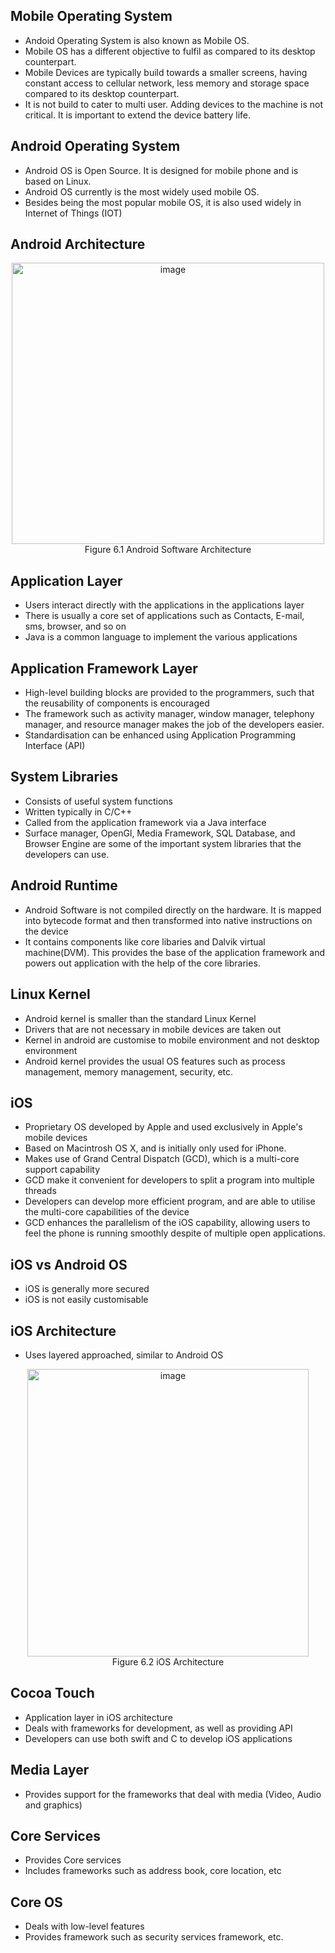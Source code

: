 ## Mobile Operating System
- Andoid Operating System is also known as Mobile OS.
- Mobile OS has a different objective to fulfil as compared to its desktop counterpart.
- Mobile Devices are typically build towards a smaller screens, having constant access to cellular network, less memory and storage space compared to its desktop counterpart.
- It is not build to cater to multi user. Adding devices to the machine is not critical. It is important to extend the device battery life.

## Android Operating System
- Android OS is Open Source. It is designed for mobile phone and is based on Linux.
- Android OS currently is the most widely used mobile OS.
- Besides being the most popular mobile OS, it is also used widely in Internet of Things (IOT)

## Android Architecture
<p align="center">
<img width="500" height="450" alt="image" src="https://github.com/user-attachments/assets/680cf83e-9702-4e48-ace8-edc28e30ac3b" /><br>
Figure 6.1 Android Software Architecture
</p>

## Application Layer
- Users interact directly with the applications in the applications layer
- There is usually a core set of applications such as Contacts, E-mail, sms, browser, and so on
- Java is a common language to implement the various applications

## Application Framework Layer
- High-level building blocks are provided to the programmers, such that the reusability of components is encouraged
- The framework such as activity manager, window manager, telephony manager, and resource manager makes the job of the developers easier.
- Standardisation can be enhanced using Application Programming Interface (API)

## System Libraries
- Consists of useful system functions
- Written typically in C/C++
- Called from the application framework via a Java interface
- Surface manager, OpenGl, Media Framework, SQL Database, and Browser Engine are some of the important system libraries that the developers can use.

## Android Runtime
- Android Software is not compiled directly on the hardware. It is mapped into bytecode format and then transformed into native instructions on the device
- It contains components like core libaries and Dalvik virtual machine(DVM). This provides the base of the application framework and powers out application with the help of the core libraries.

## Linux Kernel
- Android kernel is smaller than the standard Linux Kernel
- Drivers that are not necessary in mobile devices are taken out
- Kernel in android are customise to mobile environment and not desktop environment
- Android kernel provides the usual OS features such as process management, memory management, security, etc.

## iOS
- Proprietary OS developed by Apple and used exclusively in Apple's mobile devices
- Based on Macintrosh OS X, and is initially only used for iPhone.
- Makes use of Grand Central Dispatch (GCD), which is a multi-core support capability
- GCD make it convenient for developers to split a program into multiple threads
- Developers can develop more efficient program, and are able to utilise the multi-core capabilities of the device
- GCD enhances the parallelism of the iOS capability, allowing users to feel the phone is running smoothly despite of multiple open applications. 

## iOS vs Android OS
- iOS is generally more secured
- iOS is not easily customisable

## iOS Architecture
- Uses layered approached, similar to Android OS
<p align="center">
<img width="450" height="460" alt="image" src="https://github.com/user-attachments/assets/0631320e-8ecf-466a-b0e8-b2ab243beb54" /><br>
Figure 6.2 iOS Architecture
</p>

## Cocoa Touch 
- Application layer in iOS architecture
- Deals with frameworks for development, as well as providing API
- Developers can use both swift and C to develop iOS applications

## Media Layer
- Provides support for the frameworks that deal with media (Video, Audio and graphics)

## Core Services
- Provides Core services
- Includes frameworks such as address book, core location, etc

## Core OS
- Deals with low-level features
- Provides framework such as security services framework, etc.










































